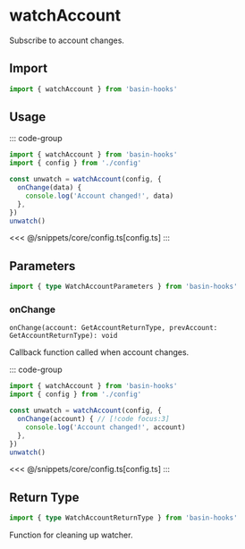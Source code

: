 # watchAccount

Subscribe to account changes.

## Import

```ts
import { watchAccount } from 'basin-hooks'
```

## Usage

::: code-group
```ts [index.ts]
import { watchAccount } from 'basin-hooks'
import { config } from './config'

const unwatch = watchAccount(config, {
  onChange(data) {
    console.log('Account changed!', data)
  },
})
unwatch()
```
<<< @/snippets/core/config.ts[config.ts]
:::

## Parameters

```ts
import { type WatchAccountParameters } from 'basin-hooks'
```

### onChange

`onChange(account: GetAccountReturnType, prevAccount: GetAccountReturnType): void`

Callback function called when account changes.

::: code-group
```ts [index.ts]
import { watchAccount } from 'basin-hooks'
import { config } from './config'

const unwatch = watchAccount(config, {
  onChange(account) { // [!code focus:3]
    console.log('Account changed!', account)
  },
})
unwatch()
```
<<< @/snippets/core/config.ts[config.ts]
:::

## Return Type

```ts
import { type WatchAccountReturnType } from 'basin-hooks'
```

Function for cleaning up watcher.